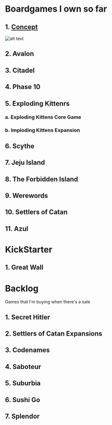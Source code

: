 # Boardgames I own so far

## 1. [Concept](https://boardgamegeek.com/boardgame/147151/concept)
![alt text](https://cf.geekdo-images.com/imagepage/img/ToVjow0p1j-mO7glbY66y1smOdk=/fit-in/900x600/filters:no_upscale()/pic1814140.jpg)

## 2. Avalon

## 3. Citadel

## 4. Phase 10

## 5. Exploding Kittenrs

### a. Exploding Kittens Core Game

###	b. Imploding Kittens Expansion

## 6. Scythe

## 7. Jeju Island

## 8. The Forbidden Island

## 9. Werewords

## 10. Settlers of Catan

## 11. Azul

# KickStarter
## 1. Great Wall

# Backlog

Games that I'm buying when there's a sale

## 1. Secret Hitler

## 2. Settlers of Catan Expansions

## 3. Codenames

## 4. Saboteur

## 5. Suburbia

## 6. Sushi Go

## 7. Splendor

